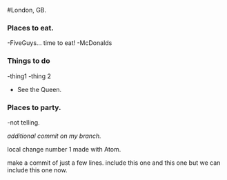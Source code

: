 #London, GB.

### Places to eat.
-FiveGuys... time to eat!
-McDonalds

### Things to do
-thing1
-thing 2
- See the Queen.

### Places to party.
-not telling.

*additional commit on my branch.*

local change number 1 made with Atom.

make a commit of just a few lines.
include this one
and this one
but we can include this one now.
